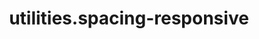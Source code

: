 ---
layout: documentation-single
title: utilities.spacing-responsive
section: utilities
package: utilities.spacing-responsive
---